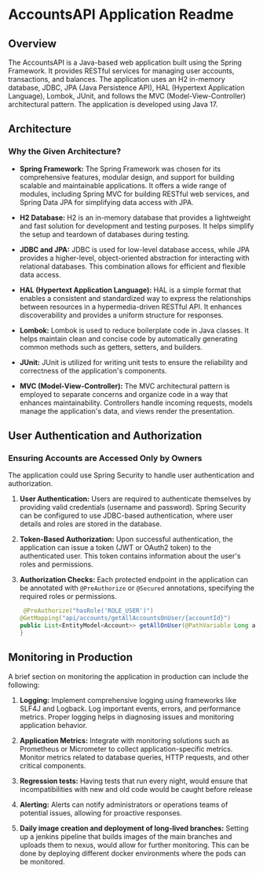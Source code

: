 # AccountsAPI Application Readme

## Overview

The AccountsAPI is a Java-based web application built using the Spring Framework. It provides RESTful services for managing user accounts, transactions, and balances. The application uses an H2 in-memory database, JDBC, JPA (Java Persistence API), HAL (Hypertext Application Language), Lombok, JUnit, and follows the MVC (Model-View-Controller) architectural pattern. The application is developed using Java 17.

## Architecture

### Why the Given Architecture?

- **Spring Framework:** The Spring Framework was chosen for its comprehensive features, modular design, and support for building scalable and maintainable applications. It offers a wide range of modules, including Spring MVC for building RESTful web services, and Spring Data JPA for simplifying data access with JPA.

- **H2 Database:** H2 is an in-memory database that provides a lightweight and fast solution for development and testing purposes. It helps simplify the setup and teardown of databases during testing.

- **JDBC and JPA:** JDBC is used for low-level database access, while JPA provides a higher-level, object-oriented abstraction for interacting with relational databases. This combination allows for efficient and flexible data access.

- **HAL (Hypertext Application Language):** HAL is a simple format that enables a consistent and standardized way to express the relationships between resources in a hypermedia-driven RESTful API. It enhances discoverability and provides a uniform structure for responses.

- **Lombok:** Lombok is used to reduce boilerplate code in Java classes. It helps maintain clean and concise code by automatically generating common methods such as getters, setters, and builders.

- **JUnit:** JUnit is utilized for writing unit tests to ensure the reliability and correctness of the application's components.

- **MVC (Model-View-Controller):** The MVC architectural pattern is employed to separate concerns and organize code in a way that enhances maintainability. Controllers handle incoming requests, models manage the application's data, and views render the presentation.


## User Authentication and Authorization

### Ensuring Accounts are Accessed Only by Owners

The application could use Spring Security to handle user authentication and authorization.

1. **User Authentication:** Users are required to authenticate themselves by providing valid credentials (username and password). Spring Security can be configured to use JDBC-based authentication, where user details and roles are stored in the database.

2. **Token-Based Authorization:** Upon successful authentication, the application can issue a token (JWT or OAuth2 token) to the authenticated user. This token contains information about the user's roles and permissions.

3. **Authorization Checks:** Each protected endpoint in the application can be annotated with `@PreAuthorize` or `@Secured` annotations, specifying the required roles or permissions.

   ```java
    @PreAuthorize("hasRole('ROLE_USER')")
   @GetMapping("api/accounts/getAllAccountsOnUser/{accountId}")
   public List<EntityModel<Account>> getAllOnUser(@PathVariable Long accountId) {
   }
   ```

## Monitoring in Production

A brief section on monitoring the application in production can include the following:

1. **Logging:** Implement comprehensive logging using frameworks like SLF4J and Logback. Log important events, errors, and performance metrics. Proper logging helps in diagnosing issues and monitoring application behavior.

2. **Application Metrics:** Integrate with monitoring solutions such as Prometheus or Micrometer to collect application-specific metrics. Monitor metrics related to database queries, HTTP requests, and other critical components.

3. **Regression tests:** Having tests that run every night, would ensure that incompatibilities with new and old code would be caught before release

4. **Alerting:** Alerts can notify administrators or operations teams of potential issues, allowing for proactive responses.

5. **Daily image creation and deployment of long-lived branches:** Setting up a jenkins pipeline that builds images of the main branches and uploads them to nexus, would allow for further monitoring. This can be done by deploying different docker environments where the pods can be monitored.